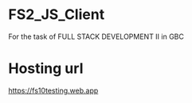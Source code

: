 # FS2_JS_Client
For the task of FULL STACK DEVELOPMENT II in GBC

# Hosting url
https://fs10testing.web.app
